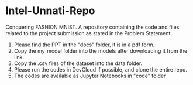 # Intel-Unnati-Repo
Conquering FASHION MNIST. A repository containing the code and files related to the project submission as stated in the Problem Statement.
1. Please find the PPT in the "docs" folder, it is in a pdf form.
2. Copy the my_model folder into the models after downloading it from the link.
3. Copy the .csv files of the dataset into the data folder.
4. Please run the codes in DevCloud if possible, and clone the entire repo.
5. The codes are available as Jupyter Notebooks in "code" folder
